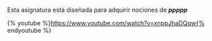 Esta asignatura está diseñada para adquirir nociones de _**ppppp**_

{% youtube %}https://www.youtube.com/watch?v=xnppJhaDQqw{% endyoutube %}

